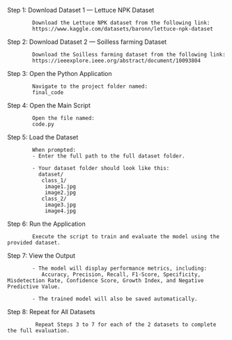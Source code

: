Step 1: Download Dataset 1 — Lettuce NPK Dataset

            Download the Lettuce NPK dataset from the following link:  
            https://www.kaggle.com/datasets/baronn/lettuce-npk-dataset  

Step 2: Download Dataset 2 — Soilless farming Dataset  

            Download the Soilless farming dataset from the following link:  
            https://ieeexplore.ieee.org/abstract/document/10093804

Step 3: Open the Python Application  

            Navigate to the project folder named:  
            final_code  

Step 4: Open the Main Script  
 
            Open the file named:  
            code.py  

Step 5: Load the Dataset  

            When prompted:  
            - Enter the full path to the full dataset folder.

            - Your dataset folder should look like this:
              dataset/
               class_1/
                image1.jpg
                image2.jpg
               class_2/
                image3.jpg
                image4.jpg

Step 6: Run the Application  

            Execute the script to train and evaluate the model using the provided dataset.

Step 7: View the Output  

            - The model will display performance metrics, including:
               Accuracy, Precision, Recall, F1-Score, Specificity, Misdetection Rate, Confidence Score, Growth Index, and Negative Predictive Value. 
                                                                                                                              
            - The trained model will also be saved automatically.

Step 8: Repeat for All Datasets  

             Repeat Steps 3 to 7 for each of the 2 datasets to complete the full evaluation.
